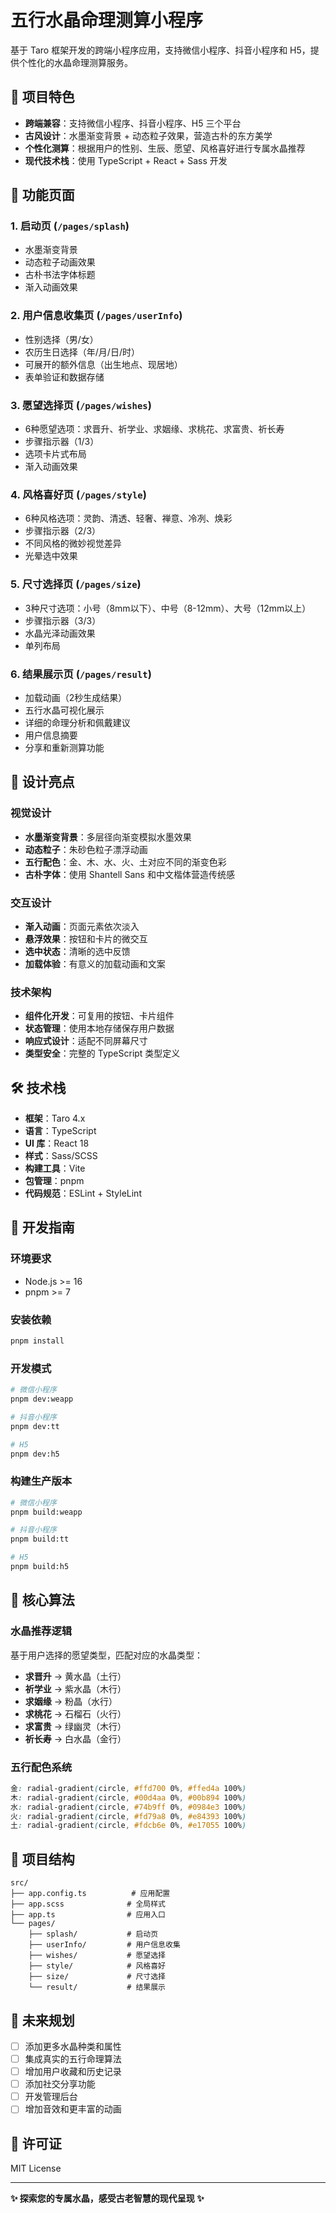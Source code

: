 # 五行水晶命理测算小程序

基于 Taro 框架开发的跨端小程序应用，支持微信小程序、抖音小程序和 H5，提供个性化的水晶命理测算服务。

## 🌟 项目特色

- **跨端兼容**：支持微信小程序、抖音小程序、H5 三个平台
- **古风设计**：水墨渐变背景 + 动态粒子效果，营造古朴的东方美学
- **个性化测算**：根据用户的性别、生辰、愿望、风格喜好进行专属水晶推荐
- **现代技术栈**：使用 TypeScript + React + Sass 开发

## 📱 功能页面

### 1. 启动页 (`/pages/splash`)
- 水墨渐变背景
- 动态粒子动画效果
- 古朴书法字体标题
- 渐入动画效果

### 2. 用户信息收集页 (`/pages/userInfo`)
- 性别选择（男/女）
- 农历生日选择（年/月/日/时）
- 可展开的额外信息（出生地点、现居地）
- 表单验证和数据存储

### 3. 愿望选择页 (`/pages/wishes`)
- 6种愿望选项：求晋升、祈学业、求姻缘、求桃花、求富贵、祈长寿
- 步骤指示器（1/3）
- 选项卡片式布局
- 渐入动画效果

### 4. 风格喜好页 (`/pages/style`)
- 6种风格选项：灵韵、清透、轻奢、禅意、冷冽、焕彩
- 步骤指示器（2/3）
- 不同风格的微妙视觉差异
- 光晕选中效果

### 5. 尺寸选择页 (`/pages/size`)
- 3种尺寸选项：小号（8mm以下）、中号（8-12mm）、大号（12mm以上）
- 步骤指示器（3/3）
- 水晶光泽动画效果
- 单列布局

### 6. 结果展示页 (`/pages/result`)
- 加载动画（2秒生成结果）
- 五行水晶可视化展示
- 详细的命理分析和佩戴建议
- 用户信息摘要
- 分享和重新测算功能

## 🎨 设计亮点

### 视觉设计
- **水墨渐变背景**：多层径向渐变模拟水墨效果
- **动态粒子**：朱砂色粒子漂浮动画
- **五行配色**：金、木、水、火、土对应不同的渐变色彩
- **古朴字体**：使用 Shantell Sans 和中文楷体营造传统感

### 交互设计
- **渐入动画**：页面元素依次淡入
- **悬浮效果**：按钮和卡片的微交互
- **选中状态**：清晰的选中反馈
- **加载体验**：有意义的加载动画和文案

### 技术架构
- **组件化开发**：可复用的按钮、卡片组件
- **状态管理**：使用本地存储保存用户数据
- **响应式设计**：适配不同屏幕尺寸
- **类型安全**：完整的 TypeScript 类型定义

## 🛠 技术栈

- **框架**：Taro 4.x
- **语言**：TypeScript
- **UI 库**：React 18
- **样式**：Sass/SCSS
- **构建工具**：Vite
- **包管理**：pnpm
- **代码规范**：ESLint + StyleLint

## 🚀 开发指南

### 环境要求
- Node.js >= 16
- pnpm >= 7

### 安装依赖
```bash
pnpm install
```

### 开发模式
```bash
# 微信小程序
pnpm dev:weapp

# 抖音小程序
pnpm dev:tt

# H5
pnpm dev:h5
```

### 构建生产版本
```bash
# 微信小程序
pnpm build:weapp

# 抖音小程序
pnpm build:tt

# H5
pnpm build:h5
```

## 🎯 核心算法

### 水晶推荐逻辑
基于用户选择的愿望类型，匹配对应的水晶类型：

- **求晋升** → 黄水晶（土行）
- **祈学业** → 紫水晶（木行）
- **求姻缘** → 粉晶（水行）
- **求桃花** → 石榴石（火行）
- **求富贵** → 绿幽灵（木行）
- **祈长寿** → 白水晶（金行）

### 五行配色系统
```scss
金: radial-gradient(circle, #ffd700 0%, #ffed4a 100%)
木: radial-gradient(circle, #00d4aa 0%, #00b894 100%)
水: radial-gradient(circle, #74b9ff 0%, #0984e3 100%)
火: radial-gradient(circle, #fd79a8 0%, #e84393 100%)
土: radial-gradient(circle, #fdcb6e 0%, #e17055 100%)
```

## 📂 项目结构

```
src/
├── app.config.ts          # 应用配置
├── app.scss              # 全局样式
├── app.ts                # 应用入口
└── pages/
    ├── splash/           # 启动页
    ├── userInfo/         # 用户信息收集
    ├── wishes/           # 愿望选择
    ├── style/            # 风格喜好
    ├── size/             # 尺寸选择
    └── result/           # 结果展示
```

## 🔮 未来规划

- [ ] 添加更多水晶种类和属性
- [ ] 集成真实的五行命理算法
- [ ] 增加用户收藏和历史记录
- [ ] 添加社交分享功能
- [ ] 开发管理后台
- [ ] 增加音效和更丰富的动画

## 📄 许可证

MIT License

---

**✨ 探索您的专属水晶，感受古老智慧的现代呈现 ✨** 